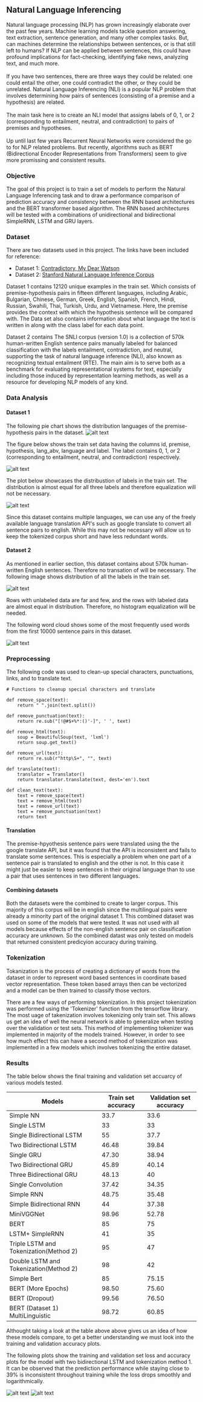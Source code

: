 Natural Language Inferencing
---

Natural language processing (NLP) has grown increasingly elaborate over the past few years. Machine learning models tackle question answering, text extraction, sentence generation, and many other complex tasks. But, can machines determine the relationships between sentences, or is that still left to humans? If NLP can be applied between sentences, this could have profound implications for fact-checking, identifying fake news, analyzing text, and much more.</br></br>
If you have two sentences, there are three ways they could be related: one could entail the other, one could contradict the other, or they could be unrelated. Natural Language Inferencing (NLI) is a popular NLP problem that involves determining how pairs of sentences (consisting of a premise and a hypothesis) are related.</br></br>
The main task here is to create an NLI model that assigns labels of 0, 1, or 2 (corresponding to entailment, neutral, and contradiction) to pairs of premises and hypotheses.</br></br>
Up until last few years Recurrent Neural Networks were considered the go to for NLP related problems. But recently, algorithms such as BERT (Bidirectional Encoder Representations from Transformers) seem to give more promissing and consistent results.

### Objective
The goal of this project is to train a set of models to perform the Natural Language Inferencing task and to draw a performance comparison of prediction accuracy and consistency between the RNN based architectures and the BERT transformer based algorithm.
The RNN based architectures will be tested with a combinations of unidirectional and bidirectional SimpleRNN, LSTM and GRU layers.

### Dataset
There are two datasets used in this project. The links have been included for reference:</br>
* Dataset 1: [Contradictory, My Dear Watson](https://www.kaggle.com/c/contradictory-my-dear-watson/data)</br>
* Dataset 2: [Stanford Natural Language Inference Corpus](https://www.kaggle.com/stanfordu/stanford-natural-language-inference-corpus)
 
Dataset 1 contains 12120 unique examples in the train set. Which consists of premise-hypothesis pairs in fifteen different languages, including Arabic, Bulgarian, Chinese, German, Greek, English, Spanish, French, Hindi, Russian, Swahili, Thai, Turkish, Urdu, and Vietnamese.
Here, the premise provides the context with which the hypothesis sentence will be compared with. The Data set also contains information about what language the text is written in along with the class label for each data point.

Dataset 2 contains The SNLI corpus (version 1.0) is a collection of 570k human-written English sentence pairs manually labeled for balanced classification with the labels entailment, contradiction, and neutral, supporting the task of natural language inference (NLI), also known as recognizing textual entailment (RTE). The main aim is to serve both as a benchmark for evaluating representational systems for text, especially including those induced by representation learning methods, as well as a resource for developing NLP models of any kind. 

### Data Analysis
#### Dataset 1
The following pie chart shows the distribution languages of the premise-hypothesis pairs in the dataset.
![alt text](https://github.com/JagtapSagar/Neural-Networks/blob/main/RNN_BERT_Natural_Language_Inferencing/Images/Language%20distribution.png)

The figure below shows the train set data having the columns id, premise, hypothesis, lang_abv, language and label. The label contains 0, 1, or 2 (corresponding to entailment, neutral, and contradiction) respectively. 

![alt text](https://github.com/JagtapSagar/Neural-Networks/blob/main/RNN_BERT_Natural_Language_Inferencing/Images/train%20data%201.PNG)

The plot below showcases the distribustion of labels in the train set. The distribution is almost equal for all three labels and therefore equalization will not be necessary.

![alt text](https://github.com/JagtapSagar/Neural-Networks/blob/main/RNN_BERT_Natural_Language_Inferencing/Images/dataset%201%20label%20distribution.png)

Since this dataset contains multiple languages, we can use any of the freely available language translation API's such as google translate to convert all sentence pairs to english. While this may not be necessary will allow us to keep the tokenized corpus short and have less redundant words.

#### Dataset 2
As mentioned in earlier section, this dataset contains about 570k human-written English sentences. Therefore no transation of will be necessary. The following image shows distribution of all the labels in the train set.

![alt text](https://github.com/JagtapSagar/Neural-Networks/blob/main/RNN_BERT_Natural_Language_Inferencing/Images/dataset%202%20label%20distribution.png)

Rows with unlabeled data are far and few, and the rows with labeled data are almost equal in distribution. Therefore, no histogram equalization will be needed.

The following word cloud shows some of the most frequently used words from the first 10000 sentence pairs in this dataset.

![alt text](https://github.com/JagtapSagar/Neural-Networks/blob/main/RNN_BERT_Natural_Language_Inferencing/Images/word%20cloud.png)

### Preprocessing

The following code was used to clean-up special characters, punctuations, links, and to translate text.
```
# Functions to cleanup special characters and translate

def remove_space(text):
    return " ".join(text.split())

def remove_punctuation(text):
    return re.sub("[!@#$+%*:()'-]", ' ', text)

def remove_html(text):
    soup = BeautifulSoup(text, 'lxml')
    return soup.get_text()

def remove_url(text):
    return re.sub(r"http\S+", "", text)

def translate(text):
    translator = Translator()
    return translator.translate(text, dest='en').text

def clean_text(text):
    text = remove_space(text)
    text = remove_html(text)
    text = remove_url(text)
    text = remove_punctuation(text)
    return text
```

#### Translation
The premise-hpyothesis sentence pairs were translated using the the google translate API, but it was found that the API is inconsistent and fails to translate some sentences. This is especially a problem when one part of a sentence pair is translated to english and the other is not. In this case it might just be easier to keep sentences in their original language than to use a pair that uses sentences in two different languages.

#### Combining datasets
Both the datasets were the combined to create to larger corpus. This majority of this corpus will be in english since the multilingual pairs were already a minority part of the original dataset 1. This combined dataset was used on some of the models that were tested. It was not used with all models because effects of the non-english sentence pair on classification accuracy are unknown. So the combined datast was only tested on models that returned consistent predicyion accuracy during training.

### Tokenization
Tokanization is the process of creating a dictionary of words from the dataset in order to represent word based sentences in coordinate based vector representation. These token based arrays then can be vectorized and a model can be then trained to classify those vectors.

There are a few ways of performing tokenization. In this project tokenization was performed using the 'Tokenizer' function from the tensorflow library. The most uage of takenization involves tokenizing only train set. This allows us get an idea of well the neural network is able to generalize when testing over the validation or test sets.
This method of implementing tokenizer was implemented in majority of the models trained. However, in order to see how much effect this can have a second method of tokenization was implemented in a few models which involves tokenizing the entire dataset.


### Results

The table below shows the final training and validation set accuarcy of various models tested.

| Models | Train set accuracy | Validation set accuracy|
|---|---|---|
| Simple NN | 33.7 | 33.6 |
| Single LSTM | 33 | 33 |
| Single Bidirectional LSTM | 55 | 37.7|
| Two Bidirectional LSTM | 46.48 | 39.84|
| Single GRU | 47.30 | 38.94 |
| Two Bidirectional GRU | 45.89 | 40.14 |
| Three Bidirectional GRU | 48.13 | 40 |
| Single Convolution | 37.42 | 34.35 |
| Simple RNN | 48.75 | 35.48 |
| Simple Bidirectional RNN | 44 | 37.38 |
| MiniVGGNet | 98.96 | 52.78 |
| BERT | 85 | 75 |
| LSTM+ SimpleRNN | 41 | 35 |
| Triple LSTM and Tokenization(Method 2) | 95 | 47 |
| Double LSTM and Tokenization(Method 2) | 98 | 42 |
| Simple Bert | 85 | 75.15 |
| BERT (More Epochs) | 98.50 | 75.60 |
| BERT  (Dropout) | 99.56 | 76.50 |
| BERT  (Dataset 1) MultiLinguistic | 98.72 | 60.85 |

Althought taking a look at the table above above gives us an idea of how these models compare, to get a better understanding we must look into the training and validation accuracy plots.

The following plots show the training and validation set loss and accuracy plots for the model with two bidirectional LSTM and tokenization method 1. It can be observed that the prediction performance while staying close to 39% is inconsistent throughout training while the loss drops smoothly and logarithmically.

![alt text](https://github.com/JagtapSagar/Neural-Networks/blob/main/RNN_BERT_Natural_Language_Inferencing/Images/2%20bi%20lstm%20accuracy%20plot.png) ![alt text](https://github.com/JagtapSagar/Neural-Networks/blob/main/RNN_BERT_Natural_Language_Inferencing/Images/2%20bi%20lstm%20loss%20plot.png)
